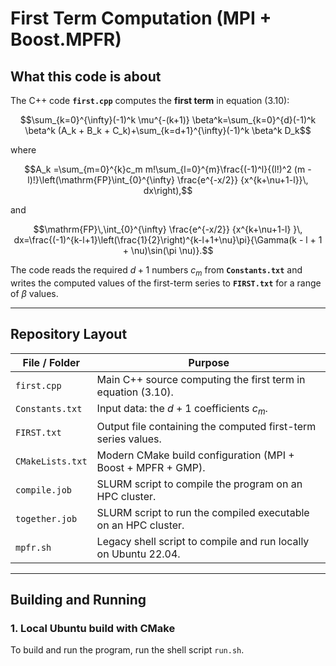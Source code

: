 # First Term Computation (MPI + Boost.MPFR)

## What this code is about

The C++ code **`first.cpp`** computes the **first term** in equation (3.10):

$$\sum_{k=0}^{\infty}(-1)^k \mu^{-(k+1)} \beta^k=\sum_{k=0}^{d}(-1)^k \beta^k (A_k + B_k + C_k)+\sum_{k=d+1}^{\infty}(-1)^k \beta^k D_k$$

where

$$A_k =\sum_{m=0}^{k}c_m m!\sum_{l=0}^{m}\frac{(-1)^l}{(l!)^2 (m - l)!}\left(\mathrm{FP}\int_{0}^{\infty} \frac{e^{-x/2}} {x^{k+\nu+1-l}}\, dx\right),$$

and

$$\mathrm{FP}\,\int_{0}^{\infty} \frac{e^{-x/2}} {x^{k+\nu+1-l} }\, dx=\frac{(-1)^{k-l+1}\left(\frac{1}{2}\right)^{k-l+1+\nu}\pi}{\Gamma(k - l + 1 + \nu)\sin(\pi \nu)}.$$

The code reads the required $d + 1$ numbers $c_m$ from **`Constants.txt`** and writes the computed values of the first-term series to **`FIRST.txt`** for a range of $\beta$ values.

---

## Repository Layout

| File / Folder     | Purpose                                                                 |
|-------------------|-------------------------------------------------------------------------|
| `first.cpp`       | Main C++ source computing the first term in equation (3.10).            |
| `Constants.txt`   | Input data: the $d + 1$ coefficients $c_m$.                              |
| `FIRST.txt`       | Output file containing the computed first-term series values.           |
| `CMakeLists.txt`  | Modern CMake build configuration (MPI + Boost + MPFR + GMP).            |
| `compile.job`     | SLURM script to compile the program on an HPC cluster.                  |
| `together.job`    | SLURM script to run the compiled executable on an HPC cluster.          |
| `mpfr.sh`         | Legacy shell script to compile and run locally on Ubuntu 22.04.         |

---

## Building and Running

### 1. Local Ubuntu build with CMake

To build and run the program, run the shell script `run.sh`. 
